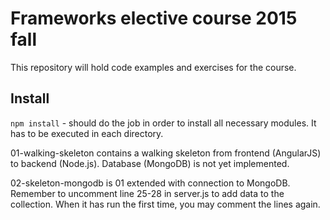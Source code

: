 Frameworks elective course 2015 fall
====================================

This repository will hold code examples and exercises for the course.

Install
-------
`npm install` - should do the job in order to install all necessary modules. It has to be executed in each directory.  

01-walking-skeleton contains a walking skeleton from frontend (AngularJS) to backend (Node.js). Database (MongoDB) is not yet implemented.

02-skeleton-mongodb is 01 extended with connection to MongoDB. Remember to uncomment line 25-28 in server.js to add data to the collection. When it has run the first time, you may comment the lines again.
